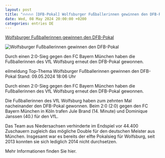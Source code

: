 ```yaml
---
layout: post
title: "🔥🔥🔥🔥 [DFB-Pokal] Wolfsburger Fußballerinnen gewinnen den DFB-Pokal"
date: Wed, 08 May 2024 20:00:00 +0200
categories: entries DE
---
```

[Wolfsburger Fußballerinnen gewinnen den DFB-Pokal](https://www.tagesschau.de/sport/fussball-frauen-wolfsburg-bayern-100.html)

![Wolfsburger Fußballerinnen gewinnen den DFB-Pokal](https://images.tagesschau.de/image/e37cd4e4-5a6e-49e4-89b0-153ea10576c4/AAABj14bZck/AAABjwnlFvA/16x9-1280/frauenfussball-wolfsburg-100.jpg)

Durch einen 2:0-Sieg gegen den FC Bayern München haben die Fußballerinnen des VfL Wolfsburg erneut den DFB-Pokal gewonnen.

eilmeldung Top-Thema Wolfsburger Fußballerinnen gewinnen den DFB-Pokal Stand: 09.05.2024 18:06 Uhr

Durch einen 2:0-Sieg gegen den FC Bayern München haben die Fußballerinnen des VfL Wolfsburg erneut den DFB-Pokal gewonnen.

Die Fußballerinnen des VfL Wolfsburg haben zum zehnten Mal nacheinander den DFB-Pokal gewonnen. Beim 2:0 (2:0) gegen den FC Bayern München in Köln trafen Jule Brand (14. Minute) und Dominique Janssen (40.) für den VfL.

Das Team aus Niedersachsen verhinderte im Endspiel vor 44.400 Zuschauern zugleich das mögliche Double für den deutschen Meister aus München. Insgesamt war es bereits der elfte Pokalsieg für Wolfsburg, seit 2013 konnten sie sich lediglich 2014 nicht durchsetzen.

Mehr Informationen finden Sie hier.

